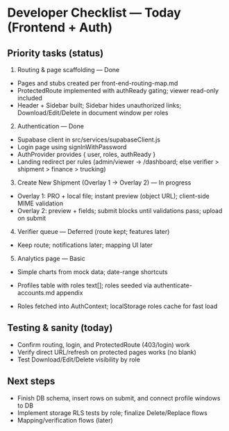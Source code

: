 # Developer Checklist — Today (Frontend + Auth)

## Priority tasks (status)

1. Routing & page scaffolding — Done

- Pages and stubs created per front-end-routing-map.md
- ProtectedRoute implemented with authReady gating; viewer read-only included
- Header + Sidebar built; Sidebar hides unauthorized links; Download/Edit/Delete in document window per roles

2. Authentication — Done

- Supabase client in src/services/supabaseClient.js
- Login page using signInWithPassword
- AuthProvider provides { user, roles, authReady }
- Landing redirect per rules (admin/viewer → /dashboard; else verifier > shipment > finance > trucking)

3. Create New Shipment (Overlay 1 → Overlay 2) — In progress

- Overlay 1: PRO + local file; instant preview (object URL); client-side MIME validation
- Overlay 2: preview + fields; submit blocks until validations pass; upload on submit

4. Verifier queue — Deferred (route kept; features later)

- Keep route; notifications later; mapping UI later

5. Analytics page — Basic

- Simple charts from mock data; date-range shortcuts

- Profiles table with roles text[]; roles seeded via authenticate-accounts.md appendix
- Roles fetched into AuthContext; localStorage roles cache for fast load

## Testing & sanity (today)

- Confirm routing, login, and ProtectedRoute (403/login) work
- Verify direct URL/refresh on protected pages works (no blank)
- Test Download/Edit/Delete visibility by role

## Next steps

- Finish DB schema, insert rows on submit, and connect profile windows to DB
- Implement storage RLS tests by role; finalize Delete/Replace flows
- Mapping/verification flows (later)
